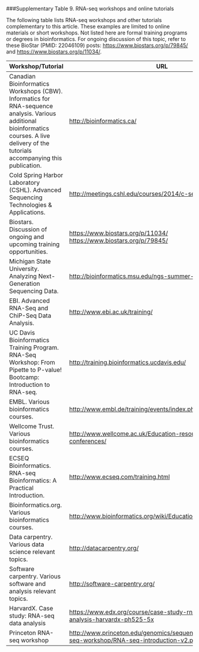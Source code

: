 ###Supplementary Table 9.  RNA-seq workshops and online tutorials

The following table lists RNA-seq workshops and other tutorials complementary to this article.  These examples are limited to online materials or short workshops.  Not listed here are formal training programs or degrees in bioinformatics.  For ongoing discussion of this topic, refer to these BioStar (PMID: 22046109) posts: https://www.biostars.org/p/79845/ and https://www.biostars.org/p/11034/.

| Workshop/Tutorial | URL |
| ----------------- | --- |
| Canadian Bioinformatics Workshops (CBW). Informatics for RNA-sequence analysis.  Various additional bioinformatics courses.  A live delivery of the tutorials accompanying this publication. | http://bioinformatics.ca/ |
| Cold Spring Harbor Laboratory (CSHL). Advanced Sequencing Technologies & Applications. | http://meetings.cshl.edu/courses/2014/c-seqtec14.shtml |
| Biostars.  Discussion of ongoing and upcoming training opportunities. | https://www.biostars.org/p/11034/ https://www.biostars.org/p/79845/ |
| Michigan State University. Analyzing Next-Generation Sequencing Data. | http://bioinformatics.msu.edu/ngs-summer-course-2015 |
| EBI. Advanced RNA-Seq and ChiP-Seq Data Analysis. | http://www.ebi.ac.uk/training/ |
| UC Davis Bioinformatics Training Program.  RNA-Seq Workshop: From Pipette to P-value!  Bootcamp: Introduction to RNA-seq. | http://training.bioinformatics.ucdavis.edu/ |
| EMBL.  Various bioinformatics courses. | http://www.embl.de/training/events/index.php |
| Wellcome Trust.  Various bioinformatics courses. | http://www.wellcome.ac.uk/Education-resources/Courses-and-conferences/ |
| ECSEQ Bioinformatics. RNA-seq Bioinformatics: A Practical Introduction. | http://www.ecseq.com/training.html |
| Bioinformatics.org.  Various bioinformatics courses. | http://www.bioinformatics.org/wiki/Educational_services |
| Data carpentry.  Various data science relevant topics. | http://datacarpentry.org/ |
| Software carpentry.  Various software and analysis relevant topics. | http://software-carpentry.org/ |
| HarvardX. Case study: RNA-seq data analysis | https://www.edx.org/course/case-study-rna-seq-data-analysis-harvardx-ph525-5x |
| Princeton RNA-seq workshop | http://www.princeton.edu/genomics/sequencing/instructions/rna-seq-workshop/RNA-seq-introduction-v2.pdf |


